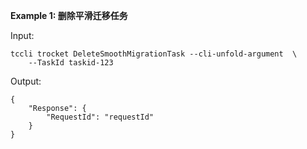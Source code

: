 **Example 1: 删除平滑迁移任务**



Input: 

```
tccli trocket DeleteSmoothMigrationTask --cli-unfold-argument  \
    --TaskId taskid-123
```

Output: 
```
{
    "Response": {
        "RequestId": "requestId"
    }
}
```

